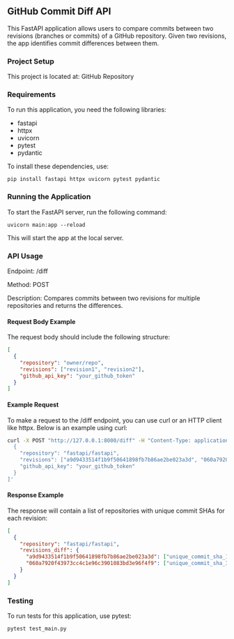## GitHub Commit Diff API

This FastAPI application allows users to compare commits between two revisions (branches or commits) of a GitHub repository. Given two revisions, the app identifies commit differences between them.

### Project Setup
This project is located at: GitHub Repository

### Requirements
To run this application, you need the following libraries:
* fastapi 
* httpx 
* uvicorn 
* pytest 
* pydantic

To install these dependencies, use:

    pip install fastapi httpx uvicorn pytest pydantic

### Running the Application
To start the FastAPI server, run the following command:
    
    uvicorn main:app --reload

This will start the app at the local server.

### API Usage
Endpoint: /diff

Method: POST

Description: Compares commits between two revisions for multiple repositories and returns the differences.

#### Request Body Example

The request body should include the following structure:

```json
[
  {
    "repository": "owner/repo",
    "revisions": ["revision1", "revision2"],
    "github_api_key": "your_github_token"
  }
]
```
#### Example Request
To make a request to the /diff endpoint, you can use curl or an HTTP client like httpx. Below is an example using curl:


```bash
curl -X POST "http://127.0.0.1:8000/diff" -H "Content-Type: application/json" -d '[
  {
    "repository": "fastapi/fastapi",
    "revisions": ["a9d9433514f1b9f50641898fb7b86ae2be023a3d", "060a7920f43973cc4c1e96c3901083bd3e96f4f9"],
    "github_api_key": "your_github_token"
  }
]'
```
#### Response Example
The response will contain a list of repositories with unique commit SHAs for each revision:

```json
[
  {
    "repository": "fastapi/fastapi",
    "revisions_diff": {
      "a9d9433514f1b9f50641898fb7b86ae2be023a3d": ["unique_commit_sha_1", "unique_commit_sha_2"],
      "060a7920f43973cc4c1e96c3901083bd3e96f4f9": ["unique_commit_sha_3"]
    }
  }
]
 ```
### Testing
To run tests for this application, use pytest:
    
    pytest test_main.py
    

